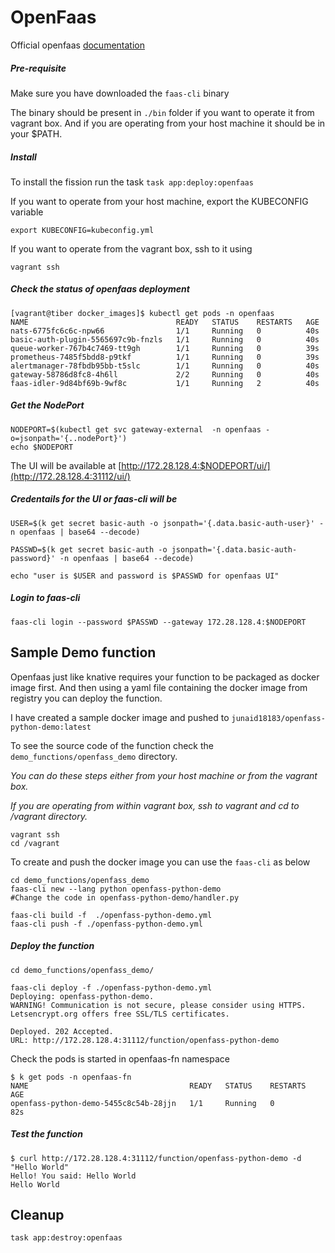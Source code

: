 # OpenFaas

Official openfaas [documentation](https://docs.openfaas.com/)

##### Pre-requisite

Make sure you have downloaded the `faas-cli` binary 

The binary should be present in `./bin` folder if you want to operate it from vagrant box. And if you are operating from your host machine it should be in your $PATH.

##### Install

To install the fission run the task `task app:deploy:openfaas`

If you want to operate from your host machine, export the KUBECONFIG variable

```
export KUBECONFIG=kubeconfig.yml
```

If you want to operate from the vagrant box, ssh to it using 

```
vagrant ssh
```

##### Check the status of openfaas deployment

```
[vagrant@tiber docker_images]$ kubectl get pods -n openfaas
NAME                                 READY   STATUS    RESTARTS   AGE
nats-6775fc6c6c-npw66                1/1     Running   0          40s
basic-auth-plugin-5565697c9b-fnzls   1/1     Running   0          40s
queue-worker-767b4c7469-tt9gh        1/1     Running   0          39s
prometheus-7485f5bdd8-p9tkf          1/1     Running   0          39s
alertmanager-78fbdb95bb-t5slc        1/1     Running   0          40s
gateway-58786d8fc8-4h6ll             2/2     Running   0          40s
faas-idler-9d84bf69b-9wf8c           1/1     Running   2          40s
```

##### Get the NodePort 

```
NODEPORT=$(kubectl get svc gateway-external  -n openfaas -o=jsonpath='{..nodePort}')
echo $NODEPORT
```

The UI will be available at [http://172.28.128.4:$NODEPORT/ui/](http://172.28.128.4:31112/ui/)

##### Credentails for the UI or faas-cli will be 

```
USER=$(k get secret basic-auth -o jsonpath='{.data.basic-auth-user}' -n openfaas | base64 --decode)

PASSWD=$(k get secret basic-auth -o jsonpath='{.data.basic-auth-password}' -n openfaas | base64 --decode)

echo "user is $USER and password is $PASSWD for openfaas UI"
```

##### Login to faas-cli

```
faas-cli login --password $PASSWD --gateway 172.28.128.4:$NODEPORT
```



## Sample Demo function

Openfaas just like knative requires your function to be packaged as docker image first. And then using a yaml file containing the docker image from registry you can deploy the function.

I have created a sample docker image and pushed to `junaid18183/openfass-python-demo:latest`

To see the source code of the function check the `demo_functions/openfass_demo` directory.

*You can do these steps either from your host machine or from the vagrant box.* 

*If you are operating from within vagrant box, ssh to vagrant and cd to /vagrant directory.*

```
vagrant ssh
cd /vagrant
```

To create and push the docker image you can use the `faas-cli` as below 

```
cd demo_functions/openfass_demo
faas-cli new --lang python openfass-python-demo
#Change the code in openfass-python-demo/handler.py

faas-cli build -f  ./openfass-python-demo.yml
faas-cli push -f ./openfass-python-demo.yml

```

##### Deploy the function

```
cd demo_functions/openfass_demo/

faas-cli deploy -f ./openfass-python-demo.yml
Deploying: openfass-python-demo.
WARNING! Communication is not secure, please consider using HTTPS. Letsencrypt.org offers free SSL/TLS certificates.

Deployed. 202 Accepted.
URL: http://172.28.128.4:31112/function/openfass-python-demo
```

Check the pods is started in openfaas-fn namespace

```
$ k get pods -n openfaas-fn
NAME                                    READY   STATUS    RESTARTS   AGE
openfass-python-demo-5455c8c54b-28jjn   1/1     Running   0          82s
```

##### Test the function

```
$ curl http://172.28.128.4:31112/function/openfass-python-demo -d "Hello World"
Hello! You said: Hello World
Hello World
```



## Cleanup 

```
task app:destroy:openfaas
```

